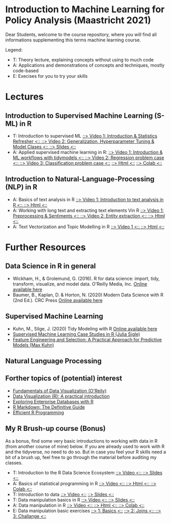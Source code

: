 # Introduction to Machine Learning for Policy Analysis (Maastricht 2021)

Dear Students, welcome to the course repository, where you will find all informations supplementing this terms machine learning course.



Legend:

* T: Theory lecture, explaining concepts without using to much code
* A: Applications and demonstrations of concepts and techniques, mostly code-based
* E: Execises for you to try your skills

# Lectures

## Introduction to Supervised Machine Learning (S-ML) in R

* T: Introduction to supervised ML 
 [ ::> Video 1: Introduction & Statistics Refresher <:: ](https://www.loom.com/share/1092fff1eb8843a0b084618a8118c3db) 
 [ ::> Video 2: Generalization, Hyperparameter Tuning & Model Clases <:: ](https://www.loom.com/share/b985e4e058b6459f955bf6280d3ad560)
 [ ::> Slides <:: ](https://SDS-AAU.github.io/SDS-master/M1/Notebooks/SML_introduction_theory.html) 
* A: Applied supervised machine learning in R: 
 [ ::> Video 1: Introduction & ML workflows with tidymodels <:: ](https://www.loom.com/share/f8330ee1b91c417ba8337f97a47b8168) 
 [ ::> Video 2: Regression problem case <:: ](https://www.loom.com/share/980f88781cac400aa2a5c6826faaefd7) 
 [ ::> Video 3: Classification problem case <::](https://www.loom.com/share/6f64128f40464b92ab15869e47a52a5c) 
 [ ::> Html <::](https://sds-aau.github.io/SDS-master/M1/Notebooks/SML_application_R.nb.html) 
 [ ::> Colab <:: ](https://colab.research.google.com/github/SDS-AAU/SDS-master/blob/master/M1/Notebooks/SML_application_R.ipynb)

## Introduction to Natural-Language-Processing (NLP) in R

 * A: Basics of text analysis in R 
  [ ::> Video 1: Introduction to text analysis in R <:: ](https://www.loom.com/share/5648ecba2c26429aaebcda7ba8ffb83a?from_recorder=1) 
  [ ::> Html <::](https://sds-aau.github.io/SDS-master/M2/notebooks/NLP_intro_R.nb.html) 
* A: Working with long text and extracting text elements Vin R 
 [ ::> Video 1: Preprocessing & Sentiments <:: ](https://www.loom.com/share/693668d74ce74697870fd97a8256d682?from_recorder=1)
 [ ::> Video 2: Entity extraction <:: ](https://www.loom.com/share/647407c8959a4702b14c7db8dcf055f0?from_recorder=1) 
 [ ::> Html <::](https://sds-aau.github.io/SDS-master/M2/notebooks/NLP_long_text_R.nb.html) 
* A: Text Vectorization and Topic Modelling in R 
 [ ::> Video 1 <:: ](https://www.loom.com/share/e9e054a738f3472983c905b1b739b9c3) 
 [ ::> Html <:: ](https://sds-aau.github.io/SDS-master/M2/notebooks/NLP_text_vectorization_R.nb.html)


# Further Resources

## Data Science in R in general

* Wickham, H., & Grolemund, G. (2016). R for data science: import, tidy, transform, visualize, and model data. O'Reilly Media, Inc. [Online available here](https://r4ds.had.co.nz/)
* Baumer, B., Kaplan, D. & Horton, N. (2020) Modern Data Science with R (2nd Ed.). CRC Press [Online available here](https://beanumber.github.io/mdsr2e/)

## Supervised Machine Learning

* Kuhn, M., Silge, J. (2020) Tidy Modeling with R [Online available here](https://www.tmwr.org/)
* [Supervised Machine Learning Case Studies in R (Julia Sigle)](https://supervised-ml-course.netlify.app/)
* [Feature Engineering and Selection: A Practical Approach for Predictive Models (Max Kuhn)](https://bookdown.org/max/FES/)

## Natural Language Processing


## Forther topics of (potential) interest

* [Fundamentals of Data Visualization (O'Reily)](https://serialmentor.com/dataviz/)
* [Data Visualization (R): A practical introduction](https://socviz.co/index.html)
* [Exploring Enterprise Databases with R](https://smithjd.github.io/sql-pet/)
* [R Markdown: The Definitive Guide](https://bookdown.org/yihui/rmarkdown/)
* [Efficient R Programming](https://csgillespie.github.io/efficientR/)

## My R Brush-up course (Bonus)

As a bonus, find some very basic introductions to working with data in R (from another course of mine) below. If you are already used to work with R and the tidyverse, no need to do so. But in case you feel your R skills need a bit of a brush up, feel free to go through the material before auditing my classes.

* T: Introduction to the R Data Science Ecosystem
 [ ::> Video <:: ](https://www.loom.com/share/9546d7efda6e42dbac378f77cdda1017) 
 [ ::> Slides <:: ](https://docs.google.com/presentation/d/18zDe2rYWGDOmU-yd_K0VidzxUwe6UznqymHTUSfAwEQ/edit?usp=sharing) 
* A: Basics of statistical programming in R 
 [ ::> Video <:: ](https://www.loom.com/share/8bb0ed1ce1f244b39243cbbdca8726ed) 
 [ ::> Html <:: ](https://sds-aau.github.io/SDS-master/M1/notebooks/DS_basics_basics_R.nb.html) 
 [ ::> Colab <:: ](https://colab.research.google.com/github/SDS-AAU/SDS-master/blob/master/M1/notebooks/DS_basics_basics_R.ipynb#offline=true&sandboxMode=true)
* T: Introduction to data 
 [ ::> Video <::](https://www.loom.com/share/b7d14023383643b2b1dce248ed28ee68) 
 [ ::> Slides <::](https://sds-aau.github.io/SDS-master/M1/notebooks/DS_basics_data.html)
* T: Data manipulation basics in R
 [ ::> Video <:: ](https://www.loom.com/share/394d083071fc42219f5921fb394b3e6c) 
 [ ::> Slides <:: ](https://sds-aau.github.io/SDS-master/M1/notebooks/DS_basics_data_manipulation.html)
* A: Data manipulation in R 
 [ ::> Video <:: ](https://www.loom.com/share/06497181712a4fbf9bf4443d85926a35) 
 [ ::> Html <:: ](https://sds-aau.github.io/SDS-master/M1/notebooks/DS_basics_data_manipulation_application_R.nb.html) 
 [ ::> Colab <::](https://colab.research.google.com/github/SDS-AAU/SDS-master/blob/master/M1/notebooks/DS_basics_data_manipulation_application_R.ipynb#offline=true&sandboxMode=true)
* E: Data manipulation basic exercises 
 [ ::> 1: Basics <::](https://colab.research.google.com/github/SDS-AAU/SDS-master/blob/master/M1/notebooks/exercises/DS_basics_data_manipulation_application_R_ex1.ipynb) 
 [ ::> 2: Joins <:: ](https://colab.research.google.com/github/SDS-AAU/SDS-master/blob/master/M1/notebooks/exercises/DS_basics_data_manipulation_application_R_ex2.ipynb) 
 [::> 3: Challange <::](https://colab.research.google.com/github/SDS-AAU/SDS-master/blob/master/M1/notebooks/exercises/DS_basics_data_manipulation_application_R_ex3.ipynb)





